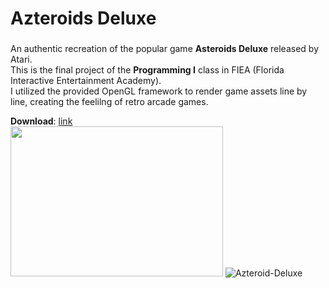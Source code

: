 # Azteroids Deluxe
### 
An authentic recreation of the popular game **Asteroids Deluxe** released by Atari.  
This is the final project of the **Programming I** class in FIEA (Florida Interactive Entertainment Academy).  
I utilized the provided OpenGL framework to render game assets line by line, creating the feelilng of retro arcade games.

**Download**: [link](https://github.com/PeterBennyFooda/Azteroids-Deluxe/releases)  
<img src="https://github.com/PeterBennyFooda/Azteroids-Deluxe/assets/6175456/93800be0-a538-45b7-b892-40ece878a9b0" width="340" height="240">
![Azteroid-Deluxe](https://github.com/PeterBennyFooda/Azteroids-Deluxe/assets/6175456/f78bd0a0-2c1e-42b8-bae5-f770e045927a)

